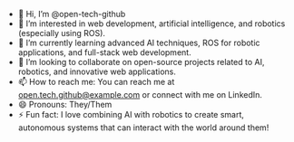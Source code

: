 - 👋 Hi, I’m @open-tech-github
- 👀 I’m interested in web development, artificial intelligence, and robotics (especially using ROS).
- 🌱 I’m currently learning advanced AI techniques, ROS for robotic applications, and full-stack web development.
- 💞️ I’m looking to collaborate on open-source projects related to AI, robotics, and innovative web applications.
- 📫 How to reach me: You can reach me at open.tech.github@example.com or connect with me on LinkedIn.
- 😄 Pronouns: They/Them
- ⚡ Fun fact: I love combining AI with robotics to create smart, autonomous systems that can interact with the world around them!

<!---
open-tech-github/open-tech-github is a ✨ special ✨ repository because its `README.md` (this file) appears on your GitHub profile.
You can click the Preview link to take a look at your changes.
--->
